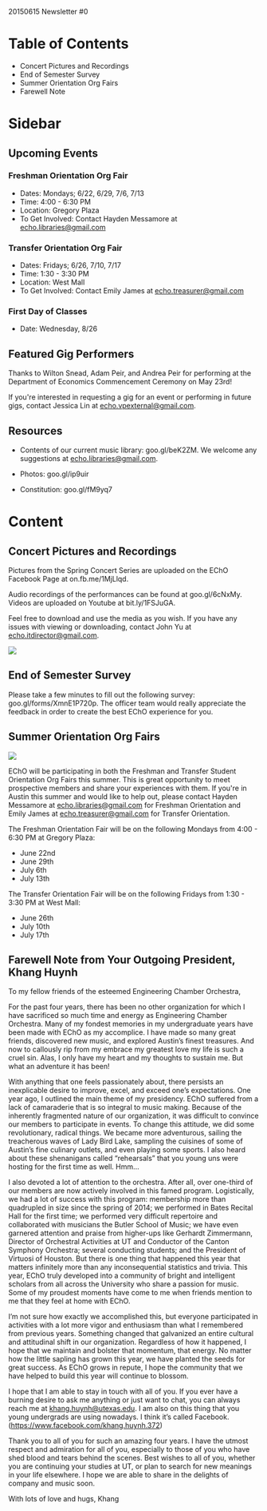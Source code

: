 20150615 Newsletter #0

# Table of Contents
- Concert Pictures and Recordings
- End of Semester Survey
- Summer Orientation Org Fairs
- Farewell Note

# Sidebar
## Upcoming Events
### Freshman Orientation Org Fair
- Dates: Mondays; 6/22, 6/29, 7/6, 7/13
- Time: 4:00 - 6:30 PM
- Location: Gregory Plaza
- To Get Involved: Contact Hayden Messamore at echo.libraries@gmail.com

### Transfer Orientation Org Fair
- Dates: Fridays; 6/26, 7/10, 7/17
- Time: 1:30 - 3:30 PM
- Location: West Mall
- To Get Involved: Contact Emily James at echo.treasurer@gmail.com

### First Day of Classes
- Date: Wednesday, 8/26

## Featured Gig Performers
Thanks to Wilton Snead, Adam Peir, and Andrea Peir for performing at the Department of Economics Commencement Ceremony on May 23rd!

If you're interested in requesting a gig for an event or performing in future gigs, contact Jessica Lin at echo.vpexternal@gmail.com.

## Resources
- Contents of our current music library: goo.gl/beK2ZM. We welcome any suggestions at echo.libraries@gmail.com.

- Photos: goo.gl/ip9uir

- Constitution: goo.gl/fM9yq7

# Content
## Concert Pictures and Recordings
Pictures from the Spring Concert Series are uploaded on the EChO Facebook Page at on.fb.me/1MjLlqd.

Audio recordings of the performances can be found at goo.gl/6cNxMy. Videos are uploaded on Youtube at bit.ly/1FSJuGA.

Feel free to download and use the media as you wish. If you have any issues with viewing or downloading, contact John Yu at echo.itdirector@gmail.com.

![](https://gallery.mailchimp.com/4cce631cf7f0b42c0525528f1/images/4cf6c4e1-6546-4d13-90bd-f220696d551f.jpg)

## End of Semester Survey
Please take a few minutes to fill out the following survey: goo.gl/forms/XmnE1P720p. The officer team would really appreciate the feedback in order to create the best EChO experience for you.

## Summer Orientation Org Fairs
![](https://gallery.mailchimp.com/4cce631cf7f0b42c0525528f1/images/8aab4446-2462-4ed7-8ff2-62ff9ec5cf70.jpg)

EChO will be participating in both the Freshman and Transfer Student Orientation Org Fairs this summer. This is great opportunity to meet prospective members and share your experiences with them. If you're in Austin this summer and would like to help out, please contact Hayden Messamore at echo.libraries@gmail.com for Freshman Orientation and Emily James at echo.treasurer@gmail.com for Transfer Orientation.

The Freshman Orientation Fair will be on the following Mondays from 4:00 - 6:30 PM at Gregory Plaza:
- June 22nd
- June 29th
- July 6th
- July 13th

The Transfer Orientation Fair will be on the following Fridays from 1:30 - 3:30 PM at West Mall:
- June 26th
- July 10th
- July 17th

## Farewell Note from Your Outgoing President, Khang Huynh
To my fellow friends of the esteemed Engineering Chamber Orchestra,
 
For the past four years, there has been no other organization for which I have sacrificed so much time and energy as Engineering Chamber Orchestra. Many of my fondest memories in my undergraduate years have been made with EChO as my accomplice. I have made so many great friends, discovered new music, and explored Austin’s finest treasures. And now to callously rip from my embrace my greatest love my life is such a cruel sin. Alas, I only have my heart and my thoughts to sustain me. But what an adventure it has been!
 
With anything that one feels passionately about, there persists an inexplicable desire to improve, excel, and exceed one’s expectations. One year ago, I outlined the main theme of my presidency. EChO suffered from a lack of camaraderie that is so integral to music making. Because of the inherently fragmented nature of our organization, it was difficult to convince our members to participate in events. To change this attitude, we did some revolutionary, radical things. We became more adventurous, sailing the treacherous waves of Lady Bird Lake, sampling the cuisines of some of Austin’s fine culinary outlets, and even playing some sports. I also heard about these shenanigans called “rehearsals” that you young uns were hosting for the first time as well. Hmm…
 
I also devoted a lot of attention to the orchestra. After all, over one-third of our members are now actively involved in this famed program. Logistically, we had a lot of success with this program: membership more than quadrupled in size since the spring of 2014; we performed in Bates Recital Hall for the first time; we performed very difficult repertoire and collaborated with musicians the Butler School of Music; we have even garnered attention and praise from higher-ups like Gerhardt Zimmermann, Director of Orchestral Activities at UT and Conductor of the Canton Symphony Orchestra; several conducting students; and the President of Virtuosi of Houston. But there is one thing that happened this year that matters infinitely more than any inconsequential statistics and trivia. This year, EChO truly developed into a community of bright and intelligent scholars from all across the University who share a passion for music. Some of my proudest moments have come to me when friends mention to me that they feel at home with EChO.
 
I’m not sure how exactly we accomplished this, but everyone participated in activities with a lot more vigor and enthusiasm than what I remembered from previous years. Something changed that galvanized an entire cultural and attitudinal shift in our organization. Regardless of how it happened, I hope that we maintain and bolster that momentum, that energy. No matter how the little sapling has grown this year, we have planted the seeds for great success. As EChO grows in repute, I hope the community that we have helped to build this year will continue to blossom.
 
I hope that I am able to stay in touch with all of you. If you ever have a burning desire to ask me anything or just want to chat, you can always reach me at khang.huynh@utexas.edu. I am also on this thing that you young undergrads are using nowadays. I think it’s called Facebook. (https://www.facebook.com/khang.huynh.372)
 
Thank you to all of you for such an amazing four years. I have the utmost respect and admiration for all of you, especially to those of you who have shed blood and tears behind the scenes. Best wishes to all of you, whether you are continuing your studies at UT, or plan to search for new meanings in your life elsewhere. I hope we are able to share in the delights of company and music soon.
 
With lots of love and hugs,
Khang
